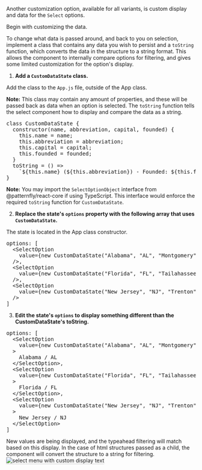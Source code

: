 Another customization option, available for all variants, is custom display and data for the `Select` options.

Begin with customizing the data. 

To change what data is passed around, and back to you on selection, implement a class that contains any data you wish to persist and a `toString` function, which converts the data in the structure to a string format. This allows the component to internally compare options for filtering, and gives some limited customization for the option's display.

1) **Add a `CustomDataState` class.**

Add the class to the `App.js` file, outside of the App class.

<strong>Note:</strong> This class may contain any amount of properties, and these will be passed back as data when an option is selected. The `toString` function tells the select component how to display and compare the data as a string.

<pre class="file" data-target="clipboard">
class CustomDataState {
  constructor(name, abbreviation, capital, founded) {
    this.name = name;
    this.abbreviation = abbreviation;
    this.capital = capital;
    this.founded = founded;
  }
  toString = () =>
    `${this.name} (${this.abbreviation}) - Founded: ${this.founded}`;
}
</pre>

<strong>Note:</strong> You may import the `SelectOptionObject` interface from @patternfly/react-core if using TypeScript. This interface would enforce the required `toString` function for `CustomDataState`.

2) **Replace the state's `options` property with the following array that uses `CustomDataState`.**

The state is located in the App class constructor.

<pre class="file" data-target="clipboard">
options: [
  &lt;SelectOption
    value={new CustomDataState("Alabama", "AL", "Montgomery", 1846)}
  /&gt;,
  &lt;SelectOption
    value={new CustomDataState("Florida", "FL", "Tailahassee", 1845)}
  /&gt;,
  &lt;SelectOption
    value={new CustomDataState("New Jersey", "NJ", "Trenton", 1787)}
  /&gt;
]
</pre>

3) **Edit the state's `options` to display something different than the CustomDataState's toString.**

<pre class="file" data-target="clipboard">
options: [
  &lt;SelectOption
    value={new CustomDataState("Alabama", "AL", "Montgomery", 1846)}
  &gt;
    Alabama / AL
  &lt;/SelectOption&gt;,
  &lt;SelectOption
    value={new CustomDataState("Florida", "FL", "Tailahassee", 1845)}
  &gt;
    Florida / FL
  &lt;/SelectOption&gt;,
  &lt;SelectOption
    value={new CustomDataState("New Jersey", "NJ", "Trenton", 1787)}
  &gt;
    New Jersey / NJ
  &lt;/SelectOption&gt;
]
</pre>

New values are being displayed, and the typeahead filtering will match based on this display. In the case of html structures passed as a child, the component will convert the structure to a string for filtering.
<img src="select/assets/select-custom-display.png" alt="select menu with custom display text" style="box-shadow: rgba(3, 3, 3, 0.2) 0px 1.25px 2.5px 0px;" />
